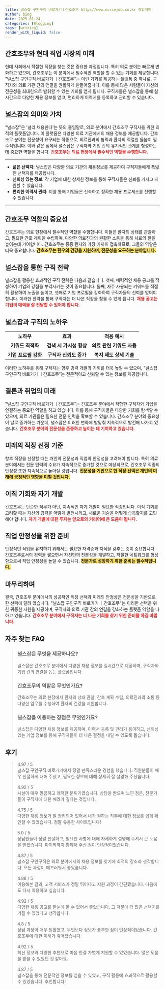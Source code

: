 ```yaml
---
title: 널스잡 구인구직 바로가기ㅣ간호조무 https//www.nursejob.co.kr 취업지원
author: bing
date: 2025-01-24
categories: [Blogging]
tags: [writing]
render_with_liquid: false
---
```



<h2 id="간호조무와 현대 직업 시장의 이해">간호조무와 현대 직업 시장의 이해</h2>

<p>현대 사회에서 적절한 직장을 찾는 것은 중요한 과정입니다. 특히 의료 분야는 빠르게 변화하고 있으며, 간호조무는 이 분야에서 필수적인 역할을 할 수 있는 기회를 제공합니다. "널스잡 구인구직 바로가기 ㅣ간호조무"는 이런 기회를 제공하는 플랫폼 중 하나로, 구직자와 의료 기관 간의 연결을 원활하게 만들어줍니다. 이를 통해 많은 사람들이 자신의 전문성을 최대한으로 발휘할 수 있는 기회를 얻게 됩니다. 구직자들은 널스잡을 통해 실시간으로 다양한 채용 정보를 얻고, 편리하게 이력서를 등록하고 관리할 수 있습니다.</p>

<h2 id="널스잡의 의미와 가치">널스잡의 의미와 가치</h2>

<p>"널스잡"은 '널리 채용한다'는 뜻의 줄임말로, 의료 분야에서 간호조무 구직자를 위한 최적의 플랫폼입니다. 이 플랫폼은 다양한 의료 기관에서의 채용 정보를 제공합니다. 간호조무 분야는 전문성이 요구되는 직종으로, 의료진과의 협력과 환자의 적절한 돌봄이 필수적입니다. 이와 같은 점에서 널스잡은 구직자와 기업 간의 유기적인 관계를 형성하는 데 중요한 역할을 합니다. <b><span style="color: #ee2323;">간호조무는 의료 현장에서 필수적인 역할을 수행합니다.</span></b></p>

<hr />

<ul>
    <li><b>넓은 선택지:</b> 널스잡은 다양한 의료 기관의 채용정보를 제공하여 구직자들에게 폭넓은 선택지를 제공합니다.</li>
    <li><b>신뢰성 있는 정보:</b> 각 기업에 대한 상세한 정보를 통해 구직자들은 신뢰를 가지고 지원할 수 있습니다.</li>
    <li><b>편리한 이력서 관리:</b> 이를 통해 기업들은 신속하고 정확한 채용 프로세스를 진행할 수 있습니다.</li>
</ul>

<hr />

<h2 id="간호조무 역할의 중요성">간호조무 역할의 중요성</h2>

<p>간호조무는 의료 현장에서 필수적인 역할을 수행합니다. 이들은 환자의 상태를 관찰하고, 필요한 간호 계획을 수립하며, 다양한 의료진과의 원활한 소통을 통해 치료의 질을 높이는데 기여합니다. 간호조무는 종종 환자와 가장 가까이 접촉하므로, 그들의 역할은 더욱 중요합니다. <b><span style="background-color: #ffe066;">간호조무는 환우의 건강을 지원하며, 전문성을 요구하는 분야입니다.</span></b></p>

<h2 id="널스잡을 통한 구직 전략">널스잡을 통한 구직 전략</h2>

<p>널스잡을 활용한 효과적인 구직 전략은 다음과 같습니다. 첫째, 매력적인 채용 공고를 작성하여 기업의 강점을 부각시키는 것이 중요합니다. 둘째, 자주 사용되는 키워드를 적절히 활용하여 노출을 높이고, 셋째로 기업 프로필을 강화하여 구직자들의 신뢰를 얻어야 합니다. 이러한 전략을 통해 구직자는 더 나은 직장을 찾을 수 있게 됩니다. <b><span style="color: #ee2323;">채용 공고는 기업의 매력을 잘 전달할 수 있어야 합니다.</span></b></p>

<h2 id="널스잡과 구직의 노하우">널스잡과 구직의 노하우</h2>

<table>
    <tr>
        <td style="text-align: center; height: 17px;"><b>노하우</b></td>
        <td style="text-align: center; height: 17px;"><b>효과</b></td>
        <td style="text-align: center; height: 17px;"><b>적용 예시</b></td>
    </tr>
    <tr>
        <td style="text-align: center; height: 17px;"><b>키워드 최적화</b></td>
        <td style="text-align: center; height: 17px;"><b>검색 시 가시성 향상</b></td>
        <td style="text-align: center; height: 17px;"><b>의료 관련 키워드 사용</b></td>
    </tr>
    <tr>
        <td style="text-align: center; height: 17px;"><b>기업 프로필 강화</b></td>
        <td style="text-align: center; height: 17px;"><b>구직자 신뢰도 증가</b></td>
        <td style="text-align: center; height: 17px;"><b>복지 제도 상세 기술</b></td>
    </tr>
</table>

<p>이러한 노하우를 통해 구직자는 향후 경력 개발의 기회를 더욱 높일 수 있으며, "널스잡 구인구직 바로가기 ㅣ간호조무"는 전문적이고 신뢰할 수 있는 정보를 제공합니다.</p>

<h2 id="결론과 취업의 미래">결론과 취업의 미래</h2>

<p>"널스잡 구인구직 바로가기 ㅣ간호조무"는 간호조무 분야에서 적합한 구직자와 기업을 연결하는 중요한 역할을 하고 있습니다. 이를 통해 구직자들은 다양한 기회를 탐색할 수 있으며, 의료 기관들은 필요한 전문 인력을 확보할 수 있습니다. 간호조무 분야의 중요성이 날로 증가하는 가운데, 널스잡은 이러한 변화에 발맞춰 지속적으로 발전해 나가고 있습니다. <b><span style="color: #ee2323;">간호조무 분야의 전문성을 존중하고 높이는 데 기여하고 있습니다.</span></b></p>

<h2 id="미래의 직장 선정 기준">미래의 직장 선정 기준</h2>

<p>향후 직장을 선정할 때는 개인의 전문성과 직업의 안정성을 고려해야 합니다. 특히 의료 분야에서는 전문 인력의 수요가 지속적으로 증가할 것으로 예상되므로, 간호조무 직종의 안정성 또한 지속적으로 높아질 것입니다. <b><span style="background-color: #ffe066;">전문성을 기반으로 한 직장 선택은 개인의 미래에 긍정적인 영향을 미칠 것입니다.</span></b></p>

<h2 id="이직 기회와 자기 개발">이직 기회와 자기 개발</h2>

<p>간호조무는 단순한 직무가 아닌, 지속적인 자기 개발이 필요한 직종입니다. 이직 기회를 고려할 때는 자신의 경력을 어떻게 발전시키고, 새로운 기술을 어떻게 습득할지를 고민해야 합니다. <b><span style="color: #ee2323;">자기 개발에 대한 투자는 앞으로의 커리어에 큰 도움이 됩니다.</span></b></p>

<h2 id="직업 안정성을 위한 준비">직업 안정성을 위한 준비</h2>

<p>안정적인 직업을 유지하기 위해서는 필요한 자격증과 지식을 갖추는 것이 중요합니다. 간호조무로서의 경력을 쌓으면서 자신만의 전문성을 개발하고, 적절한 네트워크를 형성함으로써 직업 안정성을 높일 수 있습니다. <b><span style="background-color: #ffe066;">전문가로 성장하기 위한 준비는 필수적입니다.</span></b></p>

<h2 id="마무리하며">마무리하며</h2>

<p>결국, 간호조무 분야에서의 성공적인 직장 선택과 미래의 안정성은 전문성을 기반으로 한 선택에 달려 있습니다. "널스잡 구인구직 바로가기 ㅣ간호조무"는 이러한 선택을 위한 귀중한 자원을 제공하며, 구직자와 의료 기관 간의 연결을 강화하는 플랫폼 역할을 다하고 있습니다. <b><span style="color: #ee2323;">간호조무 분야에서 구직자는 더 나은 기회를 찾기 위한 준비를 하길 바랍니다.</span></b></p>


<h2 id='자주_찾는_FAQ'>자주 찾는 FAQ</h2>
<div itemscope="" itemtype="https://schema.org/FAQPage"> 
<blockquote> 
<div itemscope="" itemprop="mainEntity" itemtype="https://schema.org/Question"> 
<h3 itemprop="name">널스잡은 무엇을 제공하나요?</h3> 
<div itemscope="" itemprop="acceptedAnswer" itemtype="https://schema.org/Answer"> 
<span itemprop="text"> 
<p>널스잡은 간호조무 분야에서 다양한 채용 정보를 실시간으로 제공하며, 구직자와 기업 간의 연결을 돕는 플랫폼입니다.</p> 
</span> 
</div> 
</div> 
<div itemscope="" itemprop="mainEntity" itemtype="https://schema.org/Question"> 
<h3 itemprop="name">간호조무의 역할은 무엇인가요?</h3> 
<div itemscope="" itemprop="acceptedAnswer" itemtype="https://schema.org/Answer"> 
<span itemprop="text"> 
<p>간호조무는 의료 현장에서 환자의 상태 관찰, 간호 계획 수립, 의료진과의 소통 등 다양한 임무를 수행하여 환자의 건강을 지원합니다.</p> 
</span> 
</div> 
</div> 
<div itemscope="" itemprop="mainEntity" itemtype="https://schema.org/Question"> 
<h3 itemprop="name">널스잡을 이용하는 장점은 무엇인가요?</h3> 
<div itemscope="" itemprop="acceptedAnswer" itemtype="https://schema.org/Answer"> 
<span itemprop="text"> 
<p>널스잡은 다양한 채용 정보를 제공하며, 이력서 등록 및 관리가 용이하고, 신뢰성 있는 기업 정보를 통해 구직자들이 더 나은 결정을 내릴 수 있도록 돕습니다.</p> 
</span> 
</div> 
</div> 
</blockquote> 
</div>
<h2 id='후기'>후기</h2>
<div itemscope itemtype="https://schema.org/Product">
  <blockquote>
  <div itemprop="review" itemscope itemtype="https://schema.org/Review">
      <div itemprop="reviewRating" itemscope itemtype="https://schema.org/Rating"> <span itemprop="ratingValue">4.97</span> / <span itemprop="bestRating">5</span> </div>
      <span itemprop="reviewBody">널스잡 구인구직 바로가기에서 정말 만족스러운 경험을 했습니다. 직원분들이 매우 친절하게 대해 주셨고, 필요한 정보에 대해 상세히 잘 설명해 주셨습니다.</span>
  </div>
  <br>
  <div itemprop="review" itemscope itemtype="https://schema.org/Review">
      <div itemprop="reviewRating" itemscope itemtype="https://schema.org/Rating"> <span itemprop="ratingValue">4.92</span> / <span itemprop="bestRating">5</span> </div>
      <span itemprop="reviewBody">시설이 매우 깔끔하고 쾌적한 분위기였습니다. 상담을 받으며 느낀 점은, 전문가들이 구직자에 대한 배려가 깊다는 것입니다.</span>
  </div>
  <br>
  <div itemprop="review" itemscope itemtype="https://schema.org/Review">
      <div itemprop="reviewRating" itemscope itemtype="https://schema.org/Rating"> <span itemprop="ratingValue">4.75</span> / <span itemprop="bestRating">5</span> </div>
      <span itemprop="reviewBody">다양한 채용 정보가 잘 정리되어 있어서 내가 원하는 직무에 대한 정보를 쉽게 확인할 수 있었습니다. 정말 유용한 사이트입니다!</span>
  </div>
  <br>
  <div itemprop="review" itemscope itemtype="https://schema.org/Review">
      <div itemprop="reviewRating" itemscope itemtype="https://schema.org/Rating"> <span itemprop="ratingValue">5.0</span> / <span itemprop="bestRating">5</span> </div>
      <span itemprop="reviewBody">상담원들이 정말 친절하고, 필요한 사항에 대해 자세하게 설명해 주셔서 큰 도움을 받았습니다. 마지막까지 함께해 주신 점이 인상적이었습니다.</span>
  </div>
  <br>
  <div itemprop="review" itemscope itemtype="https://schema.org/Review">
      <div itemprop="reviewRating" itemscope itemtype="https://schema.org/Rating"> <span itemprop="ratingValue">4.87</span> / <span itemprop="bestRating">5</span> </div>
      <span itemprop="reviewBody">널스잡 구인구직은 의료 분야에서의 채용 정보를 찾기에 최적의 장소라 생각합니다. 모든 과정이 매끄러워서 좋았습니다.</span>
  </div>
  <br>
  <div itemprop="review" itemscope itemtype="https://schema.org/Review">
      <div itemprop="reviewRating" itemscope itemtype="https://schema.org/Rating"> <span itemprop="ratingValue">4.88</span> / <span itemprop="bestRating">5</span> </div>
      <span itemprop="reviewBody">이용해본 결과, 고객 서비스가 정말 뛰어나고 지원 과정이 간편했습니다. 다음에도 다시 이용하고 싶습니다.</span>
  </div>
  <br>
  <div itemprop="review" itemscope itemtype="https://schema.org/Review">
      <div itemprop="reviewRating" itemscope itemtype="https://schema.org/Rating"> <span itemprop="ratingValue">4.92</span> / <span itemprop="bestRating">5</span> </div>
      <span itemprop="reviewBody">다양한 채용 공고를 한눈에 볼 수 있어서 좋았습니다. 그 덕분에 더 많은 선택지를 가질 수 있었다고 생각합니다.</span>
  </div>
  <br>
  <div itemprop="review" itemscope itemtype="https://schema.org/Review">
      <div itemprop="reviewRating" itemscope itemtype="https://schema.org/Rating"> <span itemprop="ratingValue">4.8</span> / <span itemprop="bestRating">5</span> </div>
      <span itemprop="reviewBody">상담 과정이 매우 원활했고, 무엇보다 정보가 풍부한 점이 인상적이었습니다. 간호조무에 대한 이해가 깊어졌습니다.</span>
  </div>
  <br>
  <div itemprop="review" itemscope itemtype="https://schema.org/Review">
      <div itemprop="reviewRating" itemscope itemtype="https://schema.org/Rating"> <span itemprop="ratingValue">4.92</span> / <span itemprop="bestRating">5</span> </div>
      <span itemprop="reviewBody">최신 정보와 다양한 추천으로 마음 한결 가볍게 지원할 수 있었습니다. 많은 도움을 받을 수 있었던 것 같아요.</span>
  </div>
  <br>
  <div itemprop="review" itemscope itemtype="https://schema.org/Review">
      <div itemprop="reviewRating" itemscope itemtype="https://schema.org/Rating"> <span itemprop="ratingValue">4.87</span> / <span itemprop="bestRating">5</span> </div>
      <span itemprop="reviewBody">널스잡을 통해 전문적인 정보를 얻을 수 있었고, 구직 활동에 효과적으로 활용할 수 있었습니다. 추천합니다!</span>
  </div>
  </blockquote>
</div>
